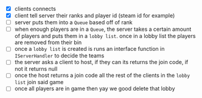 - [X] clients connects
- [X] client tell server their ranks and player id (steam id for example)
- [ ] server puts them into a `Queue` based off of rank
- [ ] when enough players are in a `Queue`, the server takes a certain amount of players and puts them in a `lobby list`.
  once in a lobby list the players are removed from their bin
- [ ] once a `lobby list` is created is runs an interface function in `IServerHandler` to decide the teams
- [ ] the server asks a client to host, if they can its returns the join code, if not it returns null
- [ ] once the host returns a join code all the rest of the clients in the `lobby list` join said game
- [ ] once all players are in game then yay we good delete that lobby